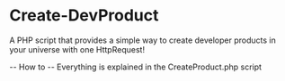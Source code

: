 # Create-DevProduct
A PHP script that provides a simple way to create developer products in your universe with one HttpRequest!

-- How to --
Everything is explained in the CreateProduct.php script
